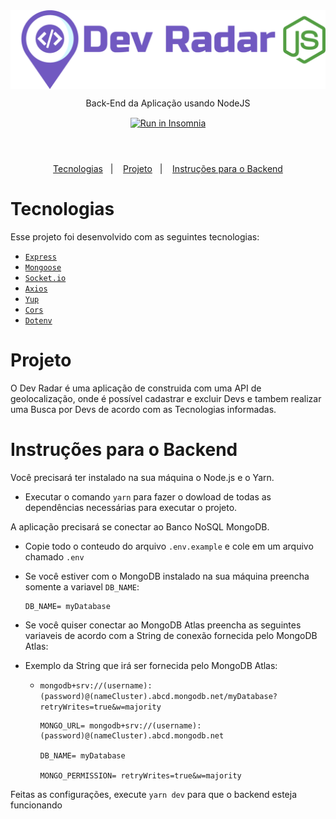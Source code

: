 <header align="center" >
  <img align="center" src="./.github/dev-radar-nodejs.svg" alt="Dev Radar">
  <p align="center">
    Back-End da Aplicação usando NodeJS
  </p>

  <p align="center" style="margin-top: 15px;">
    <a href="https://insomnia.rest/run/?label=Dev%20Radar&uri=https%3A%2F%2Fraw.githubusercontent.com%2Fwill-souza97%2F01-dev-radar_backend%2Fmaster%2FRun_Insomnia.json" target="_blank"><img src="https://insomnia.rest/images/run.svg" alt="Run in Insomnia"></a>
  </p>

</header>

<p align="center" style="margin-top: 15px;">
  <a href="#tecnologias">Tecnologias</a>&nbsp;&nbsp;&nbsp;|&nbsp;&nbsp;&nbsp;
  <a href="#projeto">Projeto</a>&nbsp;&nbsp;&nbsp;|&nbsp;&nbsp;&nbsp;
  <a href="#instrucao">Instruções para o Backend</a>
</p>

<h1 id="tecnologias">Tecnologias</h1>

Esse projeto foi desenvolvido com as seguintes tecnologias:

- [`Express`](https://www.npmjs.com/package/express)
- [`Mongoose`](https://www.npmjs.com/package/mongoose)
- [`Socket.io`](https://www.npmjs.com/package/socket.io)
- [`Axios`](https://www.npmjs.com/package/axios)
- [`Yup`](https://www.npmjs.com/package/yup)
- [`Cors`](https://www.npmjs.com/package/cors)
- [`Dotenv`](https://www.npmjs.com/package/dotenv)

<h1 id="projeto">Projeto</h1>

O Dev Radar é uma aplicação de construida com uma API de geolocalização,
onde é possível cadastrar e excluir Devs e tambem realizar uma Busca por
Devs de acordo com as Tecnologias informadas.

<h1 id="instrucao">Instruções para o Backend</h1>

Você precisará ter instalado na sua máquina o Node.js e o Yarn.

- Executar o comando `yarn` para fazer o dowload de todas as dependências necessárias para executar o projeto.

A aplicação precisará se conectar ao Banco NoSQL MongoDB.

- Copie todo o conteudo do arquivo `.env.example` e cole em um arquivo chamado `.env`
- Se você estiver com o MongoDB instalado na sua máquina preencha somente a variavel `DB_NAME`:

      DB_NAME= myDatabase

- Se você quiser conectar ao MongoDB Atlas preencha as seguintes variaveis de acordo com a String de conexão fornecida pelo MongoDB Atlas:
- Exemplo da String que irá ser fornecida pelo MongoDB Atlas:

  - `mongodb+srv://(username):(password)@(nameCluster).abcd.mongodb.net/myDatabase?retryWrites=true&w=majority`

        MONGO_URL= mongodb+srv://(username):(password)@(nameCluster).abcd.mongodb.net

        DB_NAME= myDatabase

        MONGO_PERMISSION= retryWrites=true&w=majority

Feitas as configurações, execute `yarn dev` para que o backend esteja funcionando
